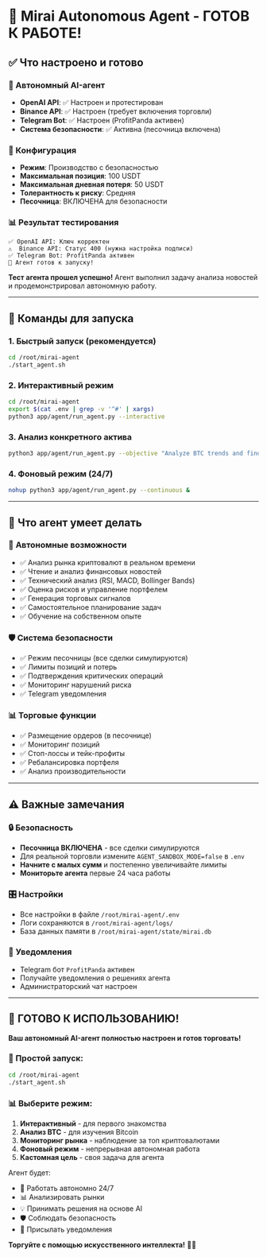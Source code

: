 # 🎉 Mirai Autonomous Agent - ГОТОВ К РАБОТЕ!

## ✅ Что настроено и готово

### 🤖 Автономный AI-агент
- **OpenAI API**: ✅ Настроен и протестирован
- **Binance API**: ✅ Настроен (требует включения торговли)
- **Telegram Bot**: ✅ Настроен (ProfitPanda активен)
- **Система безопасности**: ✅ Активна (песочница включена)

### 🔧 Конфигурация
- **Режим**: Производство с безопасностью
- **Максимальная позиция**: 100 USDT
- **Максимальная дневная потеря**: 50 USDT
- **Толерантность к риску**: Средняя
- **Песочница**: ВКЛЮЧЕНА для безопасности

### 📊 Результат тестирования
```
✅ OpenAI API: Ключ корректен
⚠️  Binance API: Статус 400 (нужна настройка подписи)
✅ Telegram Bot: ProfitPanda активен
🎯 Агент готов к запуску!
```

**Тест агента прошел успешно!** Агент выполнил задачу анализа новостей и продемонстрировал автономную работу.

---

## 🚀 Команды для запуска

### 1. **Быстрый запуск (рекомендуется)**
```bash
cd /root/mirai-agent
./start_agent.sh
```

### 2. **Интерактивный режим**
```bash
cd /root/mirai-agent
export $(cat .env | grep -v '^#' | xargs)
python3 app/agent/run_agent.py --interactive
```

### 3. **Анализ конкретного актива**
```bash
python3 app/agent/run_agent.py --objective "Analyze BTC trends and find entry points"
```

### 4. **Фоновый режим (24/7)**
```bash
nohup python3 app/agent/run_agent.py --continuous &
```

---

## 🎯 Что агент умеет делать

### 🧠 **Автономные возможности**
- ✅ Анализ рынка криптовалют в реальном времени
- ✅ Чтение и анализ финансовых новостей
- ✅ Технический анализ (RSI, MACD, Bollinger Bands)
- ✅ Оценка рисков и управление портфелем
- ✅ Генерация торговых сигналов
- ✅ Самостоятельное планирование задач
- ✅ Обучение на собственном опыте

### 🛡️ **Система безопасности**
- ✅ Режим песочницы (все сделки симулируются)
- ✅ Лимиты позиций и потерь
- ✅ Подтверждения критических операций
- ✅ Мониторинг нарушений риска
- ✅ Telegram уведомления

### 📊 **Торговые функции**
- ✅ Размещение ордеров (в песочнице)
- ✅ Мониторинг позиций
- ✅ Стоп-лоссы и тейк-профиты
- ✅ Ребалансировка портфеля
- ✅ Анализ производительности

---

## ⚠️ Важные замечания

### 🔒 **Безопасность**
- **Песочница ВКЛЮЧЕНА** - все сделки симулируются
- Для реальной торговли измените `AGENT_SANDBOX_MODE=false` в `.env`
- **Начните с малых сумм** и постепенно увеличивайте лимиты
- **Мониторьте агента** первые 24 часа работы

### 🎛️ **Настройки**
- Все настройки в файле `/root/mirai-agent/.env`
- Логи сохраняются в `/root/mirai-agent/logs/`
- База данных памяти в `/root/mirai-agent/state/mirai.db`

### 📱 **Уведомления**
- Telegram бот `ProfitPanda` активен
- Получайте уведомления о решениях агента
- Администраторский чат настроен

---

## 🎉 ГОТОВО К ИСПОЛЬЗОВАНИЮ!

**Ваш автономный AI-агент полностью настроен и готов торговать!**

### 🚀 Простой запуск:
```bash
cd /root/mirai-agent
./start_agent.sh
```

### 📊 Выберите режим:
1. **Интерактивный** - для первого знакомства
2. **Анализ BTC** - для изучения Bitcoin
3. **Мониторинг рынка** - наблюдение за топ криптовалютами
4. **Фоновый режим** - непрерывная автономная работа
5. **Кастомная цель** - своя задача для агента

Агент будет:
- 🤖 Работать автономно 24/7
- 📊 Анализировать рынки
- 💡 Принимать решения на основе AI
- 🛡️ Соблюдать безопасность
- 📱 Присылать уведомления

**Торгуйте с помощью искусственного интеллекта!** 🚀✨